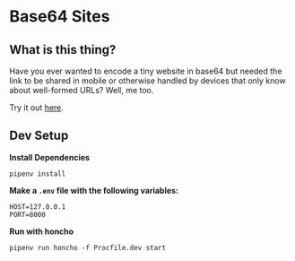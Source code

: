 # Base64 Sites

## What is this thing?

Have you ever wanted to encode a tiny website in base64 but needed the link to be shared in mobile or otherwise handled by devices that only know about well-formed URLs? Well, me too.

Try it out <a href="//base64-sites.herokuapp.com">here</a>.

## Dev Setup

**Install Dependencies**

```
pipenv install
```

**Make a `.env` file with the following variables:**

```
HOST=127.0.0.1
PORT=8000
```

**Run with honcho**

```
pipenv run honcho -f Procfile.dev start
```
